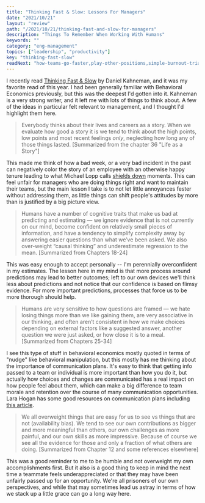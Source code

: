 ```yaml
---
title: "Thinking Fast & Slow: Lessons For Managers"
date: "2021/10/21"
layout: "review"
path: "/2021/10/21/thinking-fast-and-slow-for-managers"
description: "Things To Remember When Working With Humans"
keywords: ""
category: "eng-management"
topics: ["leadership", "productivity"]
key: "thinking-fast-slow"
readNext: "how-teams-go-faster,play-other-positions,simple-burnout-triage"
---
```


I recently read [Thinking Fast & Slow](https://amzn.to/3jpFxUJ) by Daniel Kahneman, and it was my favorite read of this year.  I had been generally familiar with Behavioral Economics previously, but this was the deepest I'd gotten into it.  Kahneman is a very strong writer, and it left me with lots of things to think about.  A few of the ideas in particular felt relevant to management, and I thought I'd highlight them here.

> Everybody thinks about their lives and careers as a story.  When we evaluate how good a story it is we tend to think about the high points, low points and most recent feelings *only*, neglecting how long any of those things lasted. [Summarized from the chapter 36 "Life as a Story"]

This made me think of how a bad week, or a very bad incident in the past can negatively color the story of an employee with an otherwise happy tenure leading to what Michael Lopp calls [shields down](https://randsinrepose.com/archives/shields-down/) moments.  This can feel unfair for managers who are doing things right and want to maintain their teams, but the main lesson I take is to not let little annoyances fester without addressing them, as little things can shift people's attitudes by more than is justified by a big picture view. 

> Humans have a number of cognitive traits that make us bad at predicting and estimating — we ignore evidence that is not currently on our mind, become confident on relatively small pieces of information, and have a tendency to simplify complexity away by answering easier questions than what we’ve been asked. We also over-weight “causal thinking” and underestimate regression to the mean. [Summarized from Chapters 18-24]

This was easy enough to accept personally -- I'm perennially overconfident in my estimates.  The lesson here in my mind is that more process around predictions may lead to better outcomes; left to our own devices we'll think less about predictions and not notice that our confidence is based on flimsy evidence.  For more important predictions, processes that force us to be more thorough should help. 

> Humans are very sensitive to how questions are framed — we hate losing things more than we like gaining them, are very associative in our thinking, and often aren’t consistent in how we make choices depending on external factors like a suggested answer, another question we were just asked, or how close it is to a meal.  [Summarized from Chapters 25-34]

I see this type of stuff in behavioral economics mostly quoted in terms of "nudge" like behavioral manipulation, but this mostly has me thinking about the importance of communication plans.  It's easy to think that getting info passed to a team or individual is more important than how you do it, but actually how choices and changes are communicated has a real impact on how people feel about them, which can make a big difference to team morale and retention over the course of many communication opportunities. Lara Hogan has some good resources on communication plans including [this article](https://larahogan.me/blog/communicating-news-to-team/).

> We all overweight things that are easy for us to see vs things that are not (availability bias).  We tend to see our own contributions as bigger and more meaningful than others, our own challenges as more painful, and our own skills as more impressive.  Because of course we see all the evidence for those and only a fraction of what others are doing. [Summarized from Chapter 12 and some references elsewhere]

This was a good reminder to me to be humble and not overweight my own accomplishments first.  But it also is a good thing to keep in mind the next time a teammate feels underappreciated or that they may have been unfairly passed up for an opportunity.  We're all prisoners of our own perspectives, and while that may sometimes lead us astray in terms of how we stack up a little grace can go a long way here. 